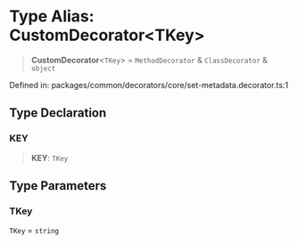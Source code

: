 # Type Alias: CustomDecorator\<TKey\>

> **CustomDecorator**\<`TKey`\> = `MethodDecorator` & `ClassDecorator` & `object`

Defined in: packages/common/decorators/core/set-metadata.decorator.ts:1

## Type Declaration

### KEY

> **KEY**: `TKey`

## Type Parameters

### TKey

`TKey` = `string`

